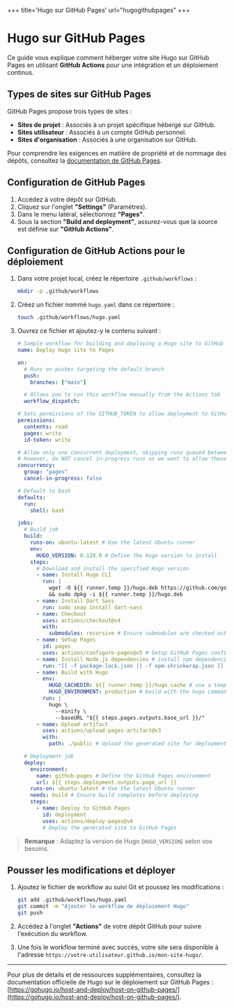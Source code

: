 +++
title='Hugo sur GitHub Pages'
url="hugogithubpages"
+++

# Hugo sur GitHub Pages

Ce guide vous explique comment héberger votre site Hugo sur GitHub Pages en utilisant **GitHub Actions** pour une intégration et un déploiement continus.

## Types de sites sur GitHub Pages

GitHub Pages propose trois types de sites :

- **Sites de projet** : Associés à un projet spécifique hébergé sur GitHub.
- **Sites utilisateur** : Associés à un compte GitHub personnel.
- **Sites d'organisation** : Associés à une organisation sur GitHub.

Pour comprendre les exigences en matière de propriété et de nommage des dépôts, consultez la [documentation de GitHub Pages](https://docs.github.com/en/pages/getting-started-with-github-pages/about-github-pages#types-of-github-pages-sites).

## Configuration de GitHub Pages

1. Accédez à votre dépôt sur GitHub.
2. Cliquez sur l'onglet **"Settings"** (Paramètres).
3. Dans le menu latéral, sélectionnez **"Pages"**.
4. Sous la section **"Build and deployment"**, assurez-vous que la source est définie sur **"GitHub Actions"**.

## Configuration de GitHub Actions pour le déploiement

1. Dans votre projet local, créez le répertoire `.github/workflows` :

   ```bash
   mkdir -p .github/workflows
   ```

2. Créez un fichier nommé `hugo.yaml` dans ce répertoire :

   ```bash
   touch .github/workflows/hugo.yaml
   ```

3. Ouvrez ce fichier et ajoutez-y le contenu suivant :

   ```yaml
   # Sample workflow for building and deploying a Hugo site to GitHub Pages
   name: Deploy Hugo site to Pages

   on:
     # Runs on pushes targeting the default branch
     push:
       branches: ["main"]

     # Allows you to run this workflow manually from the Actions tab
     workflow_dispatch:

   # Sets permissions of the GITHUB_TOKEN to allow deployment to GitHub Pages
   permissions:
     contents: read
     pages: write
     id-token: write

   # Allow only one concurrent deployment, skipping runs queued between the run in-progress and latest queued.
   # However, do NOT cancel in-progress runs as we want to allow these production deployments to complete.
   concurrency:
     group: "pages"
     cancel-in-progress: false

   # Default to bash
   defaults:
     run:
       shell: bash

   jobs:
     # Build job
     build:
       runs-on: ubuntu-latest # Use the latest Ubuntu runner
       env:
         HUGO_VERSION: 0.128.0 # Define the Hugo version to install
       steps:
         # Download and install the specified Hugo version
         - name: Install Hugo CLI
           run: |
             wget -O ${{ runner.temp }}/hugo.deb https://github.com/gohugoio/hugo/releases/download/v${HUGO_VERSION}/hugo_extended_${HUGO_VERSION}_linux-amd64.deb \
             && sudo dpkg -i ${{ runner.temp }}/hugo.deb
         - name: Install Dart Sass
           run: sudo snap install dart-sass
         - name: Checkout
           uses: actions/checkout@v4
           with:
             submodules: recursive # Ensure submodules are checked out
         - name: Setup Pages
           id: pages
           uses: actions/configure-pages@v5 # Setup GitHub Pages configuration for deployment
         - name: Install Node.js dependencies # install npm dependencies if needed
           run: "[[ -f package-lock.json || -f npm-shrinkwrap.json ]] && npm ci || true"
         - name: Build with Hugo
           env:
             HUGO_CACHEDIR: ${{ runner.temp }}/hugo_cache # use a temporary cache
             HUGO_ENVIRONMENT: production # build with the hugo command
           run: |
             hugo \
               --minify \
               --baseURL "${{ steps.pages.outputs.base_url }}/"
         - name: Upload artifact
           uses: actions/upload-pages-artifact@v3
           with:
             path: ./public # Upload the generated site for deployment (store it to deploy step)

     # Deployment job
     deploy:
       environment:
         name: github-pages # Define the GitHub Pages environment
         url: ${{ steps.deployment.outputs.page_url }}
       runs-on: ubuntu-latest # Use the latest Ubuntu runner
       needs: build # Ensure build completes before deploying
       steps:
         - name: Deploy to GitHub Pages
           id: deployment
           uses: actions/deploy-pages@v4
           # Deploy the generated site to GitHub Pages
   ```

> **Remarque** : Adaptez la version de Hugo (`HUGO_VERSION`) selon vos besoins.

## Pousser les modifications et déployer

1. Ajoutez le fichier de workflow au suivi Git et poussez les modifications :

   ```bash
   git add .github/workflows/hugo.yaml
   git commit -m "Ajouter le workflow de déploiement Hugo"
   git push
   ```

2. Accédez à l'onglet **"Actions"** de votre dépôt GitHub pour suivre l'exécution du workflow.

3. Une fois le workflow terminé avec succès, votre site sera disponible à l'adresse `https://votre-utilisateur.github.io/mon-site-hugo/`.

---

Pour plus de détails et de ressources supplémentaires, consultez la documentation officielle de Hugo sur le déploiement sur GitHub Pages : [https://gohugo.io/host-and-deploy/host-on-github-pages/](https://gohugo.io/host-and-deploy/host-on-github-pages/).
